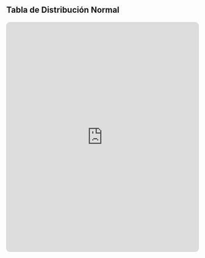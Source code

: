 ## Tabla de Distribución Normal

<div style="display: flex; justify-content: center; align-items: center; margin: 20px 0;">
    <iframe src="https://drive.google.com/file/d/1-D_h5HQgc7SxmuBQOdI6adua3Js9jSZ8/preview" style="width: 100%; max-width: 800px; height: 600px; border: 1px solid #ccc; border-radius: 8px;"></iframe>
</div>